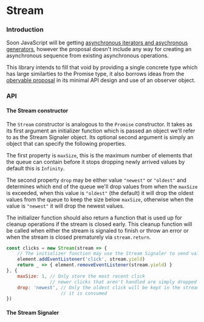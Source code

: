 
# Stream

### Introduction

Soon JavaScript will be getting [asynchronous iterators and asychronous generators](https://github.com/tc39/proposal-async-iteration), however the proposal doesn't include any way for creating an asynchronous sequence from existing asynchronous operations.

This library intends to fill that void by providing a single concrete type which has large similarties to the Promise type, it also borrows ideas from the [obervable proposal](https://github.com/tc39/proposal-observable) in its minimal API design and use of an observer object.

### API

#### The Stream constructor

The `Stream` constructor is analogous to the `Promise` constructor. It takes as its first argument an initializer function which is passed an object we'll refer to as the Stream Signaler object. Its optional second argument is simply an object that can specify the following properties.

The first property is `maxSize`, this is the maximum number of elements that the queue can contain before it stops dropping newly arrived values by default this is `Infinity`.

The second property `drop` may be either value `"newest"` or `"oldest"` and determines which end of the queue we'll drop values from when the `maxSize` is exceeded, when this value is `"oldest"` (the default) it will drop the oldest values from the queue to keep the size below `maxSize`, otherwise when the value is `"newest"` it will drop the newest values.

The initializer function should also return a function that is used up for cleanup operations if the stream is closed early. This cleanup function will be called when either the stream is signaled to finish or throw an error or when the stream is closed prematurely via `stream.return`.

```js
const clicks = new Stream(stream => {
    // The initializer function may use the Stream Signaler to send values
    element.addEventListener('click', stream.yield)
    return _ => { element.removeEventListener(stream.yield) }
}, {
    maxSize: 1, // Only store the most recent click
                // newer clicks that aren't handled are simply dropped
    drop: 'newest', // Only the oldest click will be kept in the stream until
                    // it is consumed
})
```

#### The Stream Signaler
